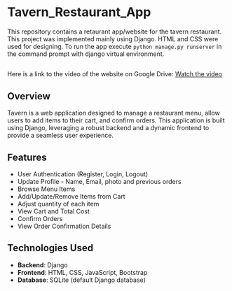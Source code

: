 # Tavern_Restaurant_App
This repository contains a retaurant app/website for the tavern restaurant. This project was implemented mainly using Django. HTML and CSS were used for designing. To run the app execute `python manage.py runserver` in the command prompt with django virtual environment.

##
Here is a link to the video of the website on Google Drive: [Watch the video](https://drive.google.com/file/d/1R3mdIurbOdh9X4KzwOLIXomZsSRK0z79/view?usp=sharing)


## Overview

Tavern is a web application designed to manage a restaurant menu, allow users to add items to their cart, and confirm orders. This application is built using Django, leveraging a robust backend and a dynamic frontend to provide a seamless user experience.

## Features

- User Authentication (Register, Login, Logout)
- Update Profile - Name, Email, photo and previous orders
- Browse Menu Items
- Add/Update/Remove Items from Cart
- Adjust quantity of each item
- View Cart and Total Cost
- Confirm Orders
- View Order Confirmation Details

## Technologies Used

- **Backend**: Django
- **Frontend**: HTML, CSS, JavaScript, Bootstrap
- **Database**: SQLite (default Django database)
